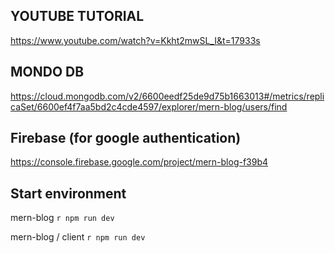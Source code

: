 ## YOUTUBE TUTORIAL

https://www.youtube.com/watch?v=Kkht2mwSL_I&t=17933s


## MONDO DB

https://cloud.mongodb.com/v2/6600eedf25de9d75b1663013#/metrics/replicaSet/6600ef4f7aa5bd2c4cde4597/explorer/mern-blog/users/find


## Firebase (for google authentication)

https://console.firebase.google.com/project/mern-blog-f39b4

## Start environment

mern-blog `r npm run dev`

mern-blog / client `r npm run dev`